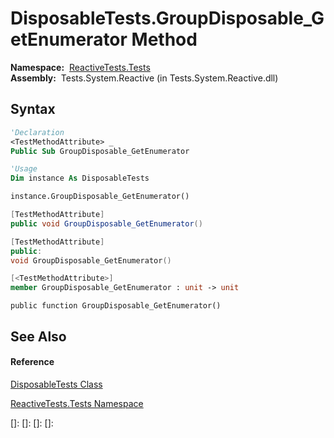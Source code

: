 # DisposableTests.GroupDisposable\_GetEnumerator Method

**Namespace:**  [ReactiveTests.Tests](ReactiveTests.Tests\ReactiveTests.Tests.md)  
**Assembly:**  Tests.System.Reactive (in Tests.System.Reactive.dll)

## Syntax

```vb
'Declaration
<TestMethodAttribute> _
Public Sub GroupDisposable_GetEnumerator
```

```vb
'Usage
Dim instance As DisposableTests

instance.GroupDisposable_GetEnumerator()
```

```csharp
[TestMethodAttribute]
public void GroupDisposable_GetEnumerator()
```

```c++
[TestMethodAttribute]
public:
void GroupDisposable_GetEnumerator()
```

```fsharp
[<TestMethodAttribute>]
member GroupDisposable_GetEnumerator : unit -> unit 
```

```jscript
public function GroupDisposable_GetEnumerator()
```

## See Also

#### Reference

[DisposableTests Class](DisposableTests\DisposableTests.md)

[ReactiveTests.Tests Namespace](ReactiveTests.Tests\ReactiveTests.Tests.md)

[]: 
[]: 
[]: 
[]: 
